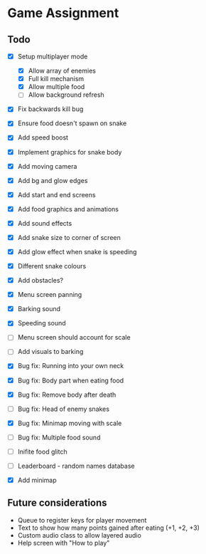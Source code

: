 # Game Assignment

## Todo
- [x] Setup multiplayer mode
    - [x] Allow array of enemies
    - [x] Full kill mechanism
    - [x] Allow multiple food
    - [ ] Allow background refresh
- [x] Fix backwards kill bug
- [x] Ensure food doesn't spawn on snake
- [x] Add speed boost
- [x] Implement graphics for snake body
- [x] Add moving camera
- [x] Add bg and glow edges
- [x] Add start and end screens
- [x] Add food graphics and animations
- [x] Add sound effects
- [x] Add snake size to corner of screen
- [x] Add glow effect when snake is speeding
- [x] Different snake colours
- [x] Add obstacles?
- [x] Menu screen panning
- [x] Barking sound
- [x] Speeding sound
- [ ] Menu screen should account for scale
- [ ] Add visuals to barking

- [x] Bug fix: Running into your own neck
- [x] Bug fix: Body part when eating food
- [x] Bug fix: Remove body after death
- [ ] Bug fix: Head of enemy snakes
- [x] Bug fix: Minimap moving with scale
- [ ] Bug fix: Multiple food sound
- [ ] Inifite food glitch

- [ ] Leaderboard - random names database
- [x] Add minimap

## Future considerations
- Queue to register keys for player movement
- Text to show how many points gained after eating (+1, +2, +3)
- Custom audio class to allow layered audio
- Help screen with "How to play"